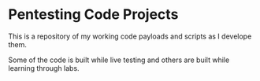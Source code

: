 # Pentesting Code Projects
This is a repository of my working code payloads and scripts as I develope them.

Some of the code is built while live testing and others are built while learning through labs. 

<!-- ### Directory -->
